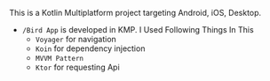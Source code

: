 This is a Kotlin Multiplatform project targeting Android, iOS, Desktop.

* `/Bird App` is developed in KMP.
  I Used Following Things In This
  - `Voyager` for navigation
  - `Koin` for dependency injection
  - `MVVM Pattern`
  - `Ktor` for requesting Api
